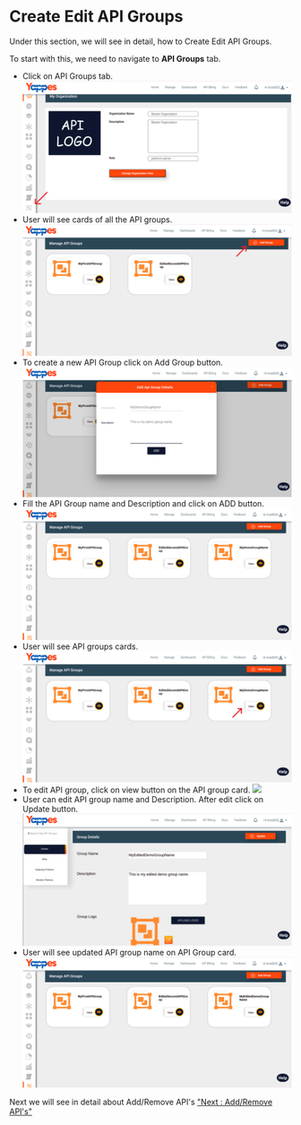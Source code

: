 Create Edit API Groups
======================

Under this section, we will see in detail, how to Create Edit API
Groups.

To start with this, we need to navigate to **API Groups** tab.

-   Click on API Groups tab.
    ![](../images/dashboard/api-groups/api_groups_001.png)
-   User will see cards of all the API groups.
    ![](../images/dashboard/api-groups/create_api_group_001.png)
-   To create a new API Group click on Add Group button.
    ![](../images/dashboard/api-groups/create_api_group_002.png)
-   Fill the API Group name and Description and click on ADD button.
    ![](../images/dashboard/api-groups/create_api_group_003.png)
-   User will see API groups cards.
    ![](../images/dashboard/api-groups/create_api_group_004.png)
-   To edit API group, click on view button on the API group card.
    ![](../images/dashboard/api-groups/create_api_group_005.png)
-   User can edit API group name and Description. After edit click on
    Update button.
    ![](../images/dashboard/api-groups/edit_api_group_001.png)    
-   User will see updated API group name on API Group card.
    ![](../images/dashboard/api-groups/edit_api_group_002.png)

Next we will see in detail about Add/Remove API's ["Next : Add/Remove
API's"](add_remove_apis.md)
